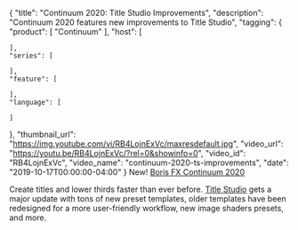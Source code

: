 {
  "title": "Continuum 2020: Title Studio Improvements",
  "description": "Continuum 2020 features new improvements to Title Studio",
  "tagging": {
    "product": [
      "Continuum"
    ],
    "host": [

    ],
    "series": [

    ],
    "feature": [

    ],
    "language": [

    ]
  },
  "thumbnail_url": "https://img.youtube.com/vi/RB4LojnExVc/maxresdefault.jpg",
  "video_url": "https://youtu.be/RB4LojnExVc/?rel=0&showinfo=0",
  "video_id": "RB4LojnExVc",
  "video_name": "continuum-2020-ts-improvements",
  "date": "2019-10-17T00:00:00-04:00"
}
New! [Boris FX Continuum 2020](https://borisfx.com/products/continuum/ "Boris FX Continuum 2020")

Create titles and lower thirds faster than ever before. [Title Studio](https://borisfx.com/products/title-studio/ "Boris FX Title Studio") gets a major update with tons of new preset templates, older templates have been redesigned for a more user-friendly workflow, new image shaders presets, and more.
